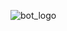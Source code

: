 ![bot_logo](https://github.com/jsalti/PSUTBOT/assets/104867354/3cc7d7cb-a734-4ac1-9100-bdd97d746f2a)

